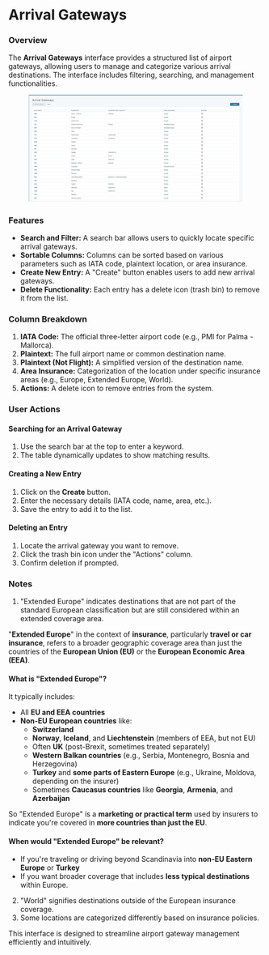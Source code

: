 # Arrival Gateways

### Overview

The **Arrival Gateways** interface provides a structured list of airport gateways, allowing users to manage and categorize various arrival destinations. The interface includes filtering, searching, and management functionalities.

<figure><img src="../.gitbook/assets/image (19) (1) (1) (1).png" alt=""><figcaption></figcaption></figure>

### Features

* **Search and Filter:** A search bar allows users to quickly locate specific arrival gateways.
* **Sortable Columns:** Columns can be sorted based on various parameters such as IATA code, plaintext location, or area insurance.
* **Create New Entry:** A "Create" button enables users to add new arrival gateways.
* **Delete Functionality:** Each entry has a delete icon (trash bin) to remove it from the list.

### Column Breakdown

1. **IATA Code:** The official three-letter airport code (e.g., PMI for Palma - Mallorca).
2. **Plaintext:** The full airport name or common destination name.
3. **Plaintext (Not Flight):** A simplified version of the destination name.
4. **Area Insurance:** Categorization of the location under specific insurance areas (e.g., Europe, Extended Europe, World).
5. **Actions:** A delete icon to remove entries from the system.

### User Actions

#### Searching for an Arrival Gateway

1. Use the search bar at the top to enter a keyword.
2. The table dynamically updates to show matching results.

#### Creating a New Entry

1. Click on the **Create** button.
2. Enter the necessary details (IATA code, name, area, etc.).
3. Save the entry to add it to the list.

#### Deleting an Entry

1. Locate the arrival gateway you want to remove.
2. Click the trash bin icon under the "Actions" column.
3. Confirm deletion if prompted.

### Notes

1. "Extended Europe" indicates destinations that are not part of the standard European classification but are still considered within an extended coverage area.

"**Extended Europe**" in the context of **insurance**, particularly **travel or car insurance**, refers to a broader geographic coverage area than just the countries of the **European Union (EU)** or the **European Economic Area (EEA)**.

#### What is "Extended Europe"?

It typically includes:

* All **EU and EEA countries**
* **Non-EU European countries** like:
  * **Switzerland**
  * **Norway**, **Iceland**, and **Liechtenstein** (members of EEA, but not EU)
  * Often **UK** (post-Brexit, sometimes treated separately)
  * **Western Balkan countries** (e.g., Serbia, Montenegro, Bosnia and Herzegovina)
  * **Turkey** and **some parts of Eastern Europe** (e.g., Ukraine, Moldova, depending on the insurer)
  * Sometimes **Caucasus countries** like **Georgia**, **Armenia**, and **Azerbaijan**

So "Extended Europe" is a **marketing or practical term** used by insurers to indicate you're covered in **more countries than just the EU**.

#### When would "Extended Europe" be relevant?

* If you're traveling or driving beyond Scandinavia into **non-EU Eastern Europe** or **Turkey**
* If you want broader coverage that includes **less typical destinations** within Europe.



2. "World" signifies destinations outside of the European insurance coverage.
3. Some locations are categorized differently based on insurance policies.

This interface is designed to streamline airport gateway management efficiently and intuitively.
